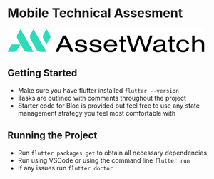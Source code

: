 # Mobile Technical Assesment

![Logo](./assetwatch_logo.svg)

## Getting Started

- Make sure you have flutter installed `flutter --version`
- Tasks are outlined with comments throughout the project
- Starter code for Bloc is provided but feel free to use any state management strategy you feel most comfortable with

## Running the Project

- Run `flutter packages get` to obtain all necessary dependencies
- Run using VSCode or using the command line `flutter run`
- If any issues run `flutter doctor`
